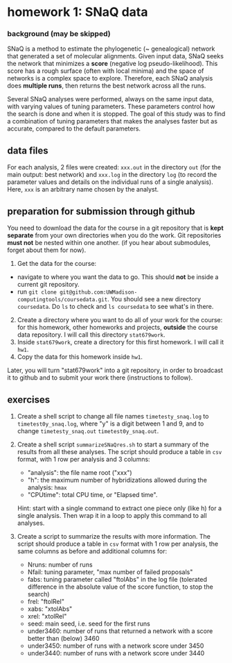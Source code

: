 homework 1: SNaQ data
=====================

### background (may be skipped)

SNaQ is a method to estimate the phylogenetic (~ genealogical) network
that generated a set of molecular alignments.
Given input data, SNaQ seeks the network that minimizes a **score**
(negative log pseudo-likelihood).
This score has a rough surface (often with local minima)
and the space of networks is a complex space to explore.
Therefore, each SNaQ analysis does **multiple runs**,
then returns the best network across all the runs.

Several SNaQ analyses were performed, always on the same input data,
with varying values of tuning parameters. These parameters control
how the search is done and when it is stopped. The goal of this study
was to find a combination of tuning parameters that makes the analyses
faster but as accurate, compared to the default parameters.

## data files

For each analysis, 2 files were created:
`xxx.out` in the directory `out` (for the main output: best network)
and `xxx.log` in the directory `log` (to record the parameter values and
details on the individual runs of a single analysis).
Here, `xxx` is an arbitrary name chosen by the analyst.

## preparation for submission through github

You need to download the data for the course in a git repository
that is **kept separate** from your own directories when you do the work.
Git repositories **must not** be nested within one another.
(if you hear about submodules, forget about them for now).

1. Get the data for the course:
  - navigate to where you want the data to go.
    This should **not** be inside a current git repository.
  - run `git clone git@github.com:UWMadison-computingtools/coursedata.git`.
    You should see a new directory `coursedata`. Do `ls` to check and
    `ls coursedata` to see what's in there.
2. Create a directory where you want to do all of your work for the course:
  for this homework, other homeworks and projects, **outside** the
  course data repository.  I will call this directory `stat679work`.
3. Inside `stat679work`, create a directory for this first homework.
  I will call it `hw1`.
4. Copy the data for this homework inside `hw1`.

Later, you will turn "stat679work" into a git repository, in order to broadcast
it to github and to submit your work there (instructions to follow).

## exercises

1. Create a shell script to change all file names `timetesty_snaq.log`
   to `timetest0y_snaq.log`, where "y" is a digit between 1 and 9,
   and to change `timetesty_snaq.out` `timetest0y_snaq.out`.

2. Create a shell script `summarizeSNaQres.sh` to start a summary of the results
   from all these analyses. The script should produce a table in `csv` format,
   with 1 row per analysis and 3 columns:

   - "analysis": the file name root ("xxx")
   - "h": the maximum number of hybridizations allowed during the analysis: `hmax`
   - "CPUtime": total CPU time, or "Elapsed time".

   Hint: start with a single command to extract one piece only (like h) for
   a single analysis. Then wrap it in a loop to apply this command to all
   analyses.

3. Create a script to summarize the results with more information.
   The script should produce a table in `csv` format with 1 row per analysis,
   the same columns as before and additional columns for:

   - Nruns: number of runs
   - Nfail: tuning parameter, "max number of failed proposals"
   - fabs: tuning parameter called "ftolAbs" in the log file (tolerated
     difference in the absolute value of the score function, to stop the search)
   - frel: "ftolRel"
   - xabs: "xtolAbs"
   - xrel: "xtolRel"
   - seed: main seed, i.e. seed for the first runs
   - under3460: number of runs that returned a network with a score better than
     (below) 3460
   - under3450: number of runs with a network score under 3450
   - under3440: number of runs with a network score under 3440
   <!-- - aveCPUtime: average CPU time per run: CPUtime / Nruns -->
